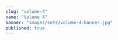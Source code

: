 ```yaml
---
slug: "volume-4"
name: "Volume 4"
banner: "images/sets/volume-4-banner.jpg"
published: true
---
```

